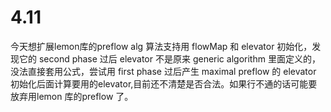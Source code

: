 # 4.11
今天想扩展lemon库的preflow alg 算法支持用 flowMap 和 elevator 初始化，发现它的 second phase 过后 elevator
不是原来 generic algorithm 里面定义的，没法直接套用公式，尝试用 first phase 过后产生 maximal preflow 的 elevator 
初始化后面计算要用的elevator,目前还不清楚是否合法。如果行不通的话可能要放弃用lemon 库的preflow 了。
